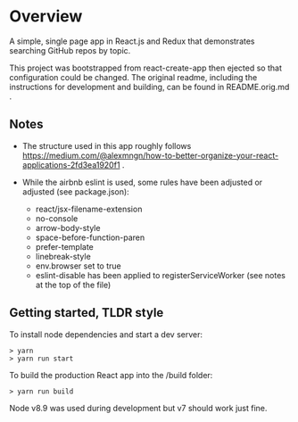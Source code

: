 # Overview

A simple, single page app in React.js and Redux that demonstrates searching GitHub repos by topic.

This project was bootstrapped from react-create-app then ejected so that configuration could be changed. The original readme, including the instructions for development and building, can be found in README.orig.md .

## Notes

* The structure used in this app roughly follows https://medium.com/@alexmngn/how-to-better-organize-your-react-applications-2fd3ea1920f1 .

* While the airbnb eslint is used, some rules have been adjusted or adjusted (see package.json):
  * react/jsx-filename-extension
  * no-console
  * arrow-body-style
  * space-before-function-paren
  * prefer-template
  * linebreak-style
  * env.browser set to true
  * eslint-disable has been applied to registerServiceWorker (see notes at the top of the file)

## Getting started, TLDR style

To install node dependencies and start a dev server:

    > yarn
    > yarn run start

To build the production React app into the /build folder:

    > yarn run build

Node v8.9 was used during development but v7 should work just fine.
